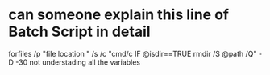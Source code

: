
# can someone explain this line of Batch Script in detail

forfiles /p "file location " /s /c "cmd/c IF @isdir==TRUE rmdir /S @path /Q" -D -30
not understading all the variables

        